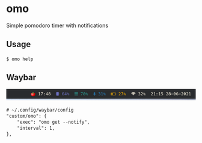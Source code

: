# omo
Simple pomodoro timer with notifications

## Usage
```
$ omo help
```

## Waybar
![waybar](/screenshots/waybar.png)
```
# ~/.config/waybar/config
"custom/omo": {
    "exec": "omo get --notify",
    "interval": 1,
},
```
